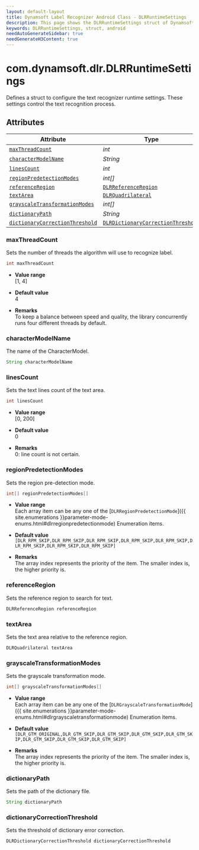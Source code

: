 ```yaml
---
layout: default-layout
title: Dynamsoft Label Recognizer Android Class - DLRRuntimeSettings
description: This page shows the DLRRuntimeSettings struct of Dynamsoft Label Recognizer for Android Language.
keywords: DLRRuntimeSettings, struct, android
needAutoGenerateSidebar: true
needGenerateH3Content: true
---
```



# com.dynamsoft.dlr.DLRRuntimeSettings
Defines a struct to configure the text recognizer runtime settings. These settings control the text recognition process.
  
  

## Attributes
  
| Attribute | Type |
|---------- | ---- |
| [`maxThreadCount`](#maxthreadcount) | *int* |
| [`characterModelName`](#charactermodelname) | *String* |
| [`linesCount`](#linescount) | *int* |
| [`regionPredetectionModes`](#regionpredetectionmodes) | *int\[\]* |
| [`referenceRegion`](#referenceregion) | [`DLRReferenceRegion`](dlr-reference-region.md) |
| [`textArea`](#textarea) | [`DLRQuadrilateral`](dlr-quadrilateral.md) |
| [`grayscaleTransformationModes`](#grayscaletransformationmodes) | *int\[\]* |
| [`dictionaryPath`](#dictionarypath) | *String* |
| [`dictionaryCorrectionThreshold`](#dictionarycorrectionthreshold) | [`DLRDictionaryCorrectionThreshold`](dlr-dictionary-correction-threshold.md) |


### maxThreadCount
Sets the number of threads the algorithm will use to recognize label.
```java
int maxThreadCount
```
- **Value range**   
    [1, 4]
      
- **Default value**   
    4
    
- **Remarks**   
    To keep a balance between speed and quality, the library concurrently runs four different threads by default.

### characterModelName
The name of the CharacterModel.
```java
String characterModelName
```

### linesCount
Sets the text lines count of the text area.
```java
int linesCount
```
- **Value range**   
    [0, 200]
      
- **Default value**   
    0
    
- **Remarks**   
    0: line count is not certain.


### regionPredetectionModes
Sets the region pre-detection mode.
```java
int[] regionPredetectionModes[]
```
- **Value range**   
    Each array item can be any one of the [`DLRRegionPredetectionMode`]({{ site.enumerations }}parameter-mode-enums.html#dlrregionpredetectionmode) Enumeration items.
      
- **Default value**   
    `[DLR_RPM_SKIP,DLR_RPM_SKIP,DLR_RPM_SKIP,DLR_RPM_SKIP,DLR_RPM_SKIP,DLR_RPM_SKIP,DLR_RPM_SKIP,DLR_RPM_SKIP]`
    
- **Remarks**   
    The array index represents the priority of the item. The smaller index is, the higher priority is.


### referenceRegion
Sets the reference region to search for text.
```java
DLRReferenceRegion referenceRegion
```

### textArea
Sets the text area relative to the reference region.
```java
DLRQuadrilateral textArea
```

### grayscaleTransformationModes
Sets the grayscale transformation mode.
```java
int[] grayscaleTransformationModes[]
```
- **Value range**   
    Each array item can be any one of the [`DLRGrayscaleTransformationMode`]({{ site.enumerations }}parameter-mode-enums.html#dlrgrayscaletransformationmode) Enumeration items.
      
- **Default value**   
    `[DLR_GTM_ORIGINAL,DLR_GTM_SKIP,DLR_GTM_SKIP,DLR_GTM_SKIP,DLR_GTM_SKIP,DLR_GTM_SKIP,DLR_GTM_SKIP,DLR_GTM_SKIP]`
    
- **Remarks**   
    The array index represents the priority of the item. The smaller index is, the higher priority is.
  

### dictionaryPath
Sets the path of the dictionary file.
```java
String dictionaryPath
```

### dictionaryCorrectionThreshold
Sets the threshold of dictionary error correction.
```java
DLRDictionaryCorrectionThreshold dictionaryCorrectionThreshold
```